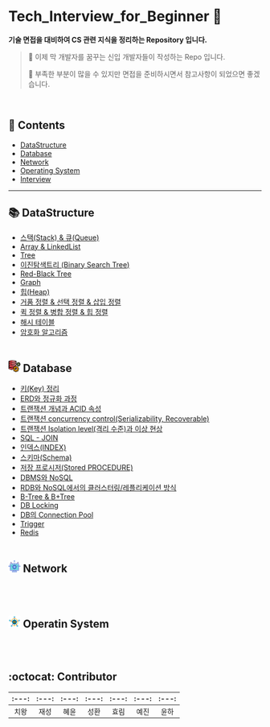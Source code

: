 # Tech_Interview_for_Beginner 📖

**기술 면접을 대비하여 CS 관련 지식을 정리하는 Repository 입니다.**

> 📢 이제 막 개발자를 꿈꾸는 신입 개발자들이 작성하는 Repo 입니다.
> 
> :name_badge: 부족한 부분이 많을 수 있지만 면접을 준비하시면서 참고사항이 되었으면 좋겠습니다.

<br/>

## 📌 Contents
- [DataStructure]()
- [Database]()
- [Network]()
- [Operating System]()
- [Interview]() 

--- 

## 📚 DataStructure
- [스택(Stack) & 큐(Queue)]()
- [Array & LinkedList]()
- [Tree]()
- [이진탐색트리 (Binary Search Tree)]()
- [Red-Black Tree]()
- [Graph]()
- [힙(Heap)]()
- [거품 정렬 & 선택 정렬 & 삽입 정렬]()
- [퀵 정렬 & 병합 정렬 & 힙 정렬]()
- [해시 테이블]()
- [암호화 알고리즘]() <br><br>

## <img src = "./Assets/img/Database.png"> Database
- [키(Key) 정리]()
- [ERD와 정규화 과정]()
- [트랜잭션 개념과 ACID 속성]()
- [트랜잭션 concurrency control(Serializability, Recoverable)]()
- [트랜잭션 Isolation level(격리 수준)과 이상 현상]()
- [SQL - JOIN]()
- [인덱스(INDEX)]()
- [스키마(Schema)]()
- [저장 프로시저(Stored PROCEDURE)]()
- [DBMS와 NoSQL]()
- [RDB와 NoSQL에서의 클러스터링/레플리케이션 방식]()
- [B-Tree & B+Tree]()
- [DB Locking]()
- [DB의 Connection Pool]()
- [Trigger]()
- [Redis]() <br><br>

## <img src = "./Assets/img/Network.png"> Network

<br><br>

## <img src = "./Assets/img/OS.png"> Operatin System

<br><br>

## :octocat: Contributor

|:---:|:---:|:---:|:---:|:---:|:---:|:---:|
|:---:|:---:|:---:|:---:|:---:|:---:|:---:|
| 치왕 | 재성 | 혜윤 | 성환 | 효림 | 예진 | 윤하 |x``

